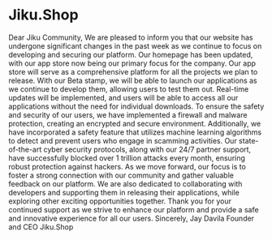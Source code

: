 # Jiku.Shop

Dear Jiku Community,
We are pleased to inform you that our website has undergone significant changes in the past week as we continue to focus on developing and securing our platform. Our homepage has been updated, with our app store now being our primary focus for the company.
Our app store will serve as a comprehensive platform for all the projects we plan to release. With our Beta stamp, we will be able to launch our applications as we continue to develop them, allowing users to test them out. Real-time updates will be implemented, and users will be able to access all our applications without the need for individual downloads.
To ensure the safety and security of our users, we have implemented a firewall and malware protection, creating an encrypted and secure environment. Additionally, we have incorporated a safety feature that utilizes machine learning algorithms to detect and prevent users who engage in scamming activities. Our state-of-the-art cyber security protocols, along with our 24/7 partner support, have successfully blocked over 1 trillion attacks every month, ensuring robust protection against hackers.
As we move forward, our focus is to foster a strong connection with our community and gather valuable feedback on our platform. We are also dedicated to collaborating with developers and supporting them in releasing their applications, while exploring other exciting opportunities together.
Thank you for your continued support as we strive to enhance our platform and provide a safe and innovative experience for all our users.
Sincerely,
Jay Davila
Founder and CEO
Jiku.Shop
